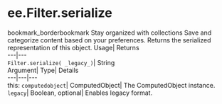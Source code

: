  
#  ee.Filter.serialize
bookmark_borderbookmark Stay organized with collections  Save and categorize content based on your preferences. 
Returns the serialized representation of this object. 
Usage| Returns  
---|---  
`Filter.serialize( _legacy_)`| String  
Argument| Type| Details  
---|---|---  
this: `computedobject`| ComputedObject| The ComputedObject instance.  
`legacy`| Boolean, optional| Enables legacy format.  
